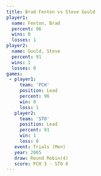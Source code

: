 ```yaml
---
title: Brad Fenton vs Steve Gould
player1:            
  name: Fenton, Brad
  percent: 96       
  wins: 0           
  losses: 1         
player2:            
  name: Gould, Steve
  percent: 91       
  wins: 1           
  losses: 0         
games:
 - player1:        
     team: 'PCH'   
     position: Lead
     percent: 96   
     win: 0        
     loss: 1       
   player2:        
     team: 'STO'   
     position: Lead
     percent: 91   
     win: 1        
     loss: 0       
   event: Trials (Men) 
   year: 2005          
   draw: Round Robin(4)
   score: PCH 3 - STO 8
---
```

